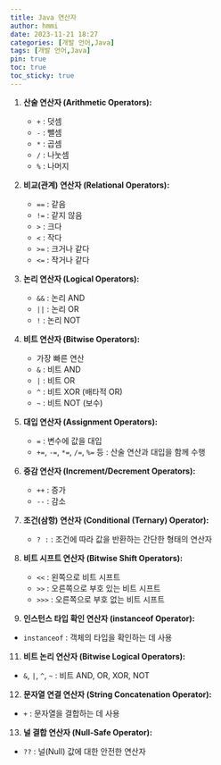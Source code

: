 ```yaml
---
title: Java 연산자
author: hmmi
date: 2023-11-21 18:27
categories: [개발 언어,Java]
tags: [개발 언어,Java]
pin: true
toc: true
toc_sticky: true
---
```


1. **산술 연산자 (Arithmetic Operators):**
   - `+` : 덧셈
   - `-` : 뺄셈
   - `*` : 곱셈
   - `/` : 나눗셈
   - `%` : 나머지

2. **비교(관계) 연산자 (Relational Operators):**
   - `==` : 같음
   - `!=` : 같지 않음
   - `>` : 크다
   - `<` : 작다
   - `>=` : 크거나 같다
   - `<=` : 작거나 같다

3. **논리 연산자 (Logical Operators):**
   - `&&` : 논리 AND
   - `||` : 논리 OR
   - `!` : 논리 NOT

4. **비트 연산자 (Bitwise Operators):**
   - 가장 빠른 연산
   - `&` : 비트 AND
   - `|` : 비트 OR
   - `^` : 비트 XOR (배타적 OR)
   - `~` : 비트 NOT (보수)

6. **대입 연산자 (Assignment Operators):**
   - `=` : 변수에 값을 대입
   - `+=`, `-=`, `*=`, `/=`, `%=` 등 : 산술 연산과 대입을 함께 수행

7. **증감 연산자 (Increment/Decrement Operators):**
   - `++` : 증가
   - `--` : 감소

8. **조건(삼항) 연산자 (Conditional (Ternary) Operator):**
   - `? :` : 조건에 따라 값을 반환하는 간단한 형태의 연산자

9. **비트 시프트 연산자 (Bitwise Shift Operators):**
   - `<<` : 왼쪽으로 비트 시프트
   - `>>` : 오른쪽으로 부호 있는 비트 시프트
   - `>>>` : 오른쪽으로 부호 없는 비트 시프트

10. **인스턴스 타입 확인 연산자 (instanceof Operator):**
   - `instanceof` : 객체의 타입을 확인하는 데 사용

11. **비트 논리 연산자 (Bitwise Logical Operators):**
   - `&`, `|`, `^`, `~` : 비트 AND, OR, XOR, NOT

12. **문자열 연결 연산자 (String Concatenation Operator):**
   - `+` : 문자열을 결합하는 데 사용

13. **널 결합 연산자 (Null-Safe Operator):**
   - `??` : 널(Null) 값에 대한 안전한 연산자

